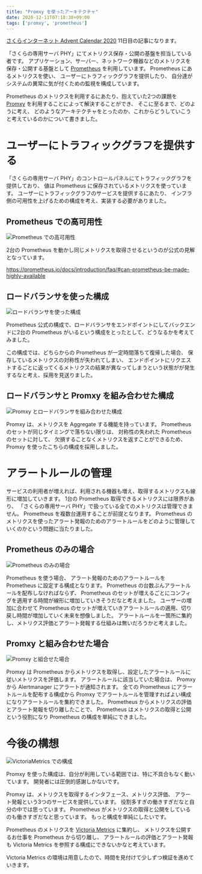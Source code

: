 ```yaml
---
title: "Promxy を使ったアーキテクチャ"
date: 2020-12-11T07:18:38+09:00
tags: ['promxy', 'prometheus']
---
```


[さくらインターネット Advent Calendar 2020](https://qiita.com/advent-calendar/2020/sakura) 11日目の記事になります。

「さくらの専用サーバ PHY」にてメトリクス保存・公開の基盤を担当している者です。
アプリケーション、サーバー、ネットワーク機器などのメトリクスを保存・公開する基盤として
[Prometheus](https://prometheus.io/) を利用しています。
Prometheus にあるメトリクスを使い、
ユーザーにトラフィックグラフを提供したり、
自分達がシステムの異常に気が付くための監視を構成しています。

Prometheus のメトリクスを利用するにあたり、抱えていた2つの課題を
[Promxy](https://github.com/jacksontj/promxy) を利用することによって解決することができ、
そこに至るまで、どのように考え、
どのようなアーキテクチャをとったのか、これからどうしていこうと考えているのかについて書きました。

# ユーザーにトラフィックグラフを提供する

「さくらの専用サーバ PHY」のコントロールパネルにてトラフィックグラフを提供しており、
値は Prometheus に保存されているメトリクスを使っています。
ユーザーにトラフィックグラフのサービスを提供するにあたり、
インフラ側の可用性を上げるための構成を考え、実装する必要がありました。

## Prometheus での高可用性

![Prometheus での高可用性](../..//imgs/prometheus-highly-available.png)

2台の Prometheus を動かし同じメトリクスを取得させるというのが公式の見解となっています。

https://prometheus.io/docs/introduction/faq/#can-prometheus-be-made-highly-available

## ロードバランサを使った構成

![ロードバランサを使った構成](../..//imgs/prometheus-loadbalancer-highly-available.png)

Prometheus 公式の構成で、ロードバランサをエンドポイントにしてバックエンドに2台の Prometheus がいるという構成をとったとして、どうなるかを考えてみました。

この構成では、どちらからの Prometheus が一定時間落ちて復帰した場合、
保存しているメトリクスの対称性が失われてしまい、
エンドポイントにリクエストするごとに返ってくるメトリクスの結果が異なってしまうという状態がが発生するなと考え、採用を見送りました。

## ロードバランサと Promxy を組み合わせた構成

![Promxy とロードバランサを組み合わせた構成](../..//imgs/prometheus-promxy-highly-available.png)

Promxy は、メトリクスを Aggregate する機能を持っています。
Prometheus のセットが同じタイミングで落ちない限りは、
対称性の失われた Prometheus のセットに対して、
欠損することなくメトリクスを返すことができるため、
Promxy を使ったこちらの構成を採用しました。

# アラートルールの管理

サービスの利用者が増えれば、利用される機器も増え、取得するメトリクスも線形に増加していきます。
1台の Prometheus 取得できるメトリクスには限界があり、
「さくらの専用サーバ PHY」で扱っている全てのメトリクスは管理できません。
Prometheus を複数台運用することが前提となります。
Prometheus のメトリクスを使ったアラート発報のためのアラートルールをどのように管理していくのかという問題に当たりました。

## Prometheus のみの場合

![Prometheus のみの場合](../..//imgs/prometheus-alertmanager.png)

Prometheus を使う場合、
アラート発報のためのアラートルールを Prometheus に設定する構成となります。
Prometheus の台数ぶんアラートルールを配布しなければならず、
Prometheus のセットが増えるごとにコンフィグを適用する時間が線形に増加していきそうだなと考えました。
ユーザーの増加に合わせて Prometheus のセットが増えていきアラートルールの適用、切り戻し時間が増加していく未来を想像しました。
アラートルールを一箇所に集約し、メトリクス評価とアラート発報する仕組みは無いだろうかと考えました。

## Promxy と組み合わせた場合

![Promxy と組合せた場合](../..//imgs/prometheus-promxy-alertmanager.png)

Promxy は Prometheus からメトリクスを取得し、設定したアラートルールに従いメトリクスを評価します。
アラートルールに該当していた場合は、 Promxy から Alertmanager にアラートが通知されます。
全ての Prometheus にアラートルールを配布する構成から Promxy でアラートルールを管理すればよい構成になりアラートルールを集約できました。
Prometheus からメトリクスの評価とアラート発報を切り離したことで、
Prometheus はメトリクスの取得と公開という役割になり Prometheus の構成を単純にできました。

# 今後の構想

![VictoriaMetrics での構成](../..//imgs/victoria-metrics-architecture.png)

Promxy を使った構成は、自分が利用している範囲では、特に不具合もなく動いています。
開発者には圧倒的感謝しかないです。

Promxy は、メトリクスを取得するインタフェース、メトリクス評価、
アラート発報という3つのサービスを提供しています。
役割多すぎの働きすぎだなと自分の中では思っています。
Prometheus がメトリクスの取得と公開をしているのも働きすぎだなと思っています。
もっと構成を単純にしたいです。

Prometheus のメトリクスを [Victoria Metrics](https://victoriametrics.com/) に集約し、
メトリクスを公開するお仕事を Prometheus から切り離し、
アラートルールの評価とアラート発報も Victoria Metrics を参照する構成にできないかなと考えています。

Victoria Metrics の環境は用意したので、時間を見付けて少しずつ検証を進めていきます。
